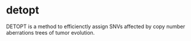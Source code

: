 # detopt
DETOPT is a method to efficienctly assign SNVs affected by copy number aberrations trees of tumor evolution.
